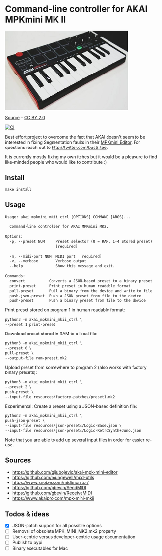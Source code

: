 # Command-line controller for AKAI MPKmini MK II

<img src="resources/gfx/akai-picture.jpeg" width="400">

[Source](https://commons.wikimedia.org/wiki/File:Akai_MPK_mini_MK2_-_angled_left_-_2014_NAMM_Show_(by_Matt_Vanacoro).jpg) – [CC BY 2.0](https://creativecommons.org/licenses/by/2.0/deed.en)

[![CI](https://github.com/BastiTee/akai-mpkmini-mkii-control/actions/workflows/main.yml/badge.svg)](https://github.com/BastiTee/akai-mpkmini-mkii-control/actions/workflows/main.yml)

Best effort project to overcome the fact that AKAI doesn't seem to be interested in fixing Segmentation faults in their [MPKmini Editor](https://www.akaipro.com/mpk-mini-mkii). For questions reach out to <http://twitter.com/basti_tee>.

It is currently mostly fixing my own itches but it would be a pleasure to find like-minded people who would like to contribute :)

## Install

```
make install
```

## Usage

```
Usage: akai_mpkmini_mkii_ctrl [OPTIONS] COMMAND [ARGS]...

  Command-line controller for AKAI MPKmini MK2.

Options:
  -p, --preset NUM     Preset selector (0 = RAM, 1-4 Stored preset)
                       [required]

  -m, --midi-port NUM  MIDI port  [required]
  -v, --verbose        Verbose output
  --help               Show this message and exit.

Commands:
  convert           Converts a JSON-based preset to a binary preset
  print-preset      Print preset in human readable format
  pull-preset       Pull a binary from the device and write to file
  push-json-preset  Push a JSON preset from file to the device
  push-preset       Push a binary preset from file to the device
```

Print preset stored on program 1 in human readable format:

```shell
python3 -m akai_mpkmini_mkii_ctrl \
--preset 1 print-preset
```

Download preset stored in RAM to a local file:

```shell
python3 -m akai_mpkmini_mkii_ctrl \
--preset 0 \
pull-preset \
--output-file ram-preset.mk2
```

Upload preset from somewhere to program 2 (also works with factory binary presets):

```shell
python3 -m akai_mpkmini_mkii_ctrl \
--preset 2 \
push-preset \
--input-file resources/factory-patches/preset1.mk2
```

Experimental: Create a preset using a [JSON-based definition](resources/json-presets/Logic-Base.json) file:

```shell
python3 -m akai_mpkmini_mkii_ctrl \
push-json-preset \
--input-file resources/json-presets/Logic-Base.json \
--input-file resources/json-presets/Logic-RetroSynth+Juno.json
```

Note that you are able to add up several input files in order for easier re-use.

## Sources

- <https://github.com/gljubojevic/akai-mpk-mini-editor>
- <https://github.com/mungewell/mpd-utils>
- <https://www.snoize.com/midimonitor/>
- <https://github.com/gbevin/SendMIDI>
- <https://github.com/gbevin/ReceiveMIDI>
- <https://www.akaipro.com/mpk-mini-mkii>

## Todos & ideas

- [x] JSON-patch support for all possible options
- [ ] Removal of obsolete MPK_MINI_MK2.mk2 property
- [ ] User-centric versus developer-centric usage documentation
- [ ] Publish to pypi
- [ ] Binary executables for Mac
